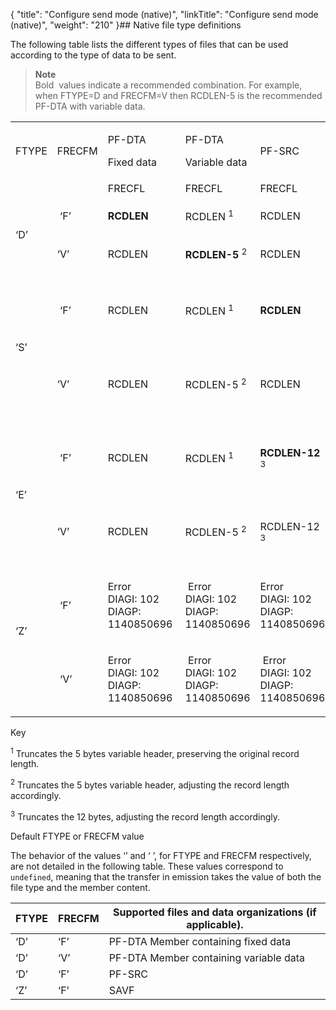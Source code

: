 {
    "title": "Configure send mode (native)",
    "linkTitle": "Configure send mode (native)",
    "weight": "210"
}## Native file type definitions

The following table lists the different types of files that can be used according to the type of data to be sent.

> **Note**  
> Bold  values indicate a recommended combination. For example, when FTYPE=D and FRECFM=V then RCDLEN-5 is the recommended PF-DTA with variable data.

<table>
   <tbody>
      <tr>
         <td  >FTYPE         </td>
         <td  >FRECFM         </td>
         <td  ><p>PF-DTA</p>
<p>Fixed data</p>         </td>
         <td  ><p>PF-DTA</p>
<p>Variable data</p>         </td>
         <td  >PF-SRC         </td>
         <td  >SAVF         </td>
      </tr>
      <tr>
         <td  >          </td>
         <td  >          </td>
         <td  >FRECFL         </td>
         <td  >FRECFL         </td>
         <td  >FRECFL         </td>
         <td  >          </td>
      </tr>
      <tr>
         <td rowspan="2" ><p>‘D’</p>         </td>
         <td ><p> ‘F’</p>         </td>
         <td ><p><strong>RCDLEN</strong></p>         </td>
         <td ><p>RCDLEN <sup>1</sup></p>         </td>
         <td ><p>RCDLEN</p>         </td>
         <td ><p>528</p>         </td>
      </tr>
      <tr>
         <td ><p>‘V’</p>         </td>
         <td ><p>RCDLEN</p>         </td>
         <td ><p><strong>RCDLEN-5</strong> <sup>2</sup></p>         </td>
         <td ><p>RCDLEN</p>         </td>
         <td ><p>528</p>         </td>
      </tr>
      <tr>
         <td rowspan="2" ><p>‘S’</p>         </td>
         <td ><p> ‘F’</p>         </td>
         <td ><p>RCDLEN</p>         </td>
         <td ><p>RCDLEN <sup>1</sup></p>         </td>
         <td ><p><strong>RCDLEN</strong></p>         </td>
         <td ><p>Error<br />
DIAGI: 102<br />
DIAGP: 1140850696</p>         </td>
      </tr>
      <tr>
         <td ><p>‘V’</p>         </td>
         <td ><p>RCDLEN</p>         </td>
         <td ><p>RCDLEN-5 <sup>2</sup></p>         </td>
         <td ><p>RCDLEN</p>         </td>
         <td ><p>Error<br />
DIAGI: 102<br />
DIAGP: 1140850696</p>         </td>
      </tr>
      <tr>
         <td rowspan="2" ><p>‘E’</p>         </td>
         <td ><p> ‘F’</p>         </td>
         <td ><p>RCDLEN</p>         </td>
         <td ><p>RCDLEN <sup>1</sup></p>         </td>
         <td ><p><strong>RCDLEN-12</strong> <sup>3</sup></p>         </td>
         <td ><p> Error<br />
DIAGI: 102<br />
DIAGP: 1140850696</p>         </td>
      </tr>
      <tr>
         <td ><p>‘V’</p>         </td>
         <td ><p>RCDLEN</p>         </td>
         <td ><p>RCDLEN-5 <sup>2</sup></p>         </td>
         <td ><p>RCDLEN-12 <sup>3</sup></p>         </td>
         <td ><p>Error<br />
DIAGI: 102<br />
DIAGP: 1140850696</p>         </td>
      </tr>
      <tr>
         <td rowspan="2" ><p>‘Z’</p>
<p> </p>         </td>
         <td ><p> ‘F’</p>         </td>
         <td ><p>Error<br />
DIAGI: 102<br />
DIAGP: 1140850696 </p>         </td>
         <td ><p> Error<br />
DIAGI: 102<br />
DIAGP: 1140850696</p>         </td>
         <td ><p>Error<br />
DIAGI: 102<br />
DIAGP: 1140850696 </p>         </td>
         <td ><p> <strong>528</strong></p>         </td>
      </tr>
      <tr>
         <td ><p> ‘V’</p>         </td>
         <td ><p>Error<br />
DIAGI: 102<br />
DIAGP: 1140850696</p>         </td>
         <td ><p> Error<br />
DIAGI: 102<br />
DIAGP: 1140850696</p>         </td>
         <td ><p> Error<br />
DIAGI: 102<br />
DIAGP: 1140850696</p>         </td>
         <td ><p> 528</p>         </td>
      </tr>
   </tbody>
</table>

Key

<sup>1</sup> Truncates the 5 bytes variable header, preserving the original record length.

<sup>2</sup> Truncates the 5 bytes variable header, adjusting the record length accordingly.

<sup>3</sup> Truncates the 12 bytes, adjusting the record length accordingly.

Default FTYPE or FRECFM value

The behavior of the values ‘’ and ‘ ’, for FTYPE and FRECFM respectively, are not detailed in the following table. These values correspond to `undefined`, meaning that the transfer in emission takes the value of both the file type and the member content.


|  FTYPE  |  FRECFM  |  Supported files and data organizations (if applicable).  |
| --- | --- | --- |
| ‘D’  | ‘F’  |  PF-DTA Member containing fixed data  |
| ‘D’  | ‘V’  |  PF-DTA Member containing variable data  |
| ‘D’  | ‘F’  | PF-SRC  |
| ‘Z’  | ‘F’  | SAVF  |

